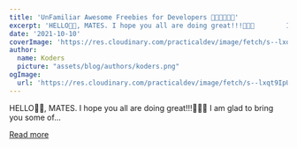 ```yaml
---
title: 'UnFamiliar Awesome Freebies for Developers 👨🏻‍💻👩🏻‍💻'
excerpt: 'HELLO👋🏻, MATES. I hope you all are doing great!!!👍🏻😊        I am glad to bring you some of...'
date: '2021-10-10'
coverImage: 'https://res.cloudinary.com/practicaldev/image/fetch/s--lxqt9IpU--/c_imagga_scale,f_auto,fl_progressive,h_420,q_auto,w_1000/https://dev-to-uploads.s3.amazonaws.com/uploads/articles/xm4n9edn90g6czj57654.png'
author:
  name: Koders
  picture: "assets/blog/authors/koders.png"
ogImage:
  url: 'https://res.cloudinary.com/practicaldev/image/fetch/s--lxqt9IpU--/c_imagga_scale,f_auto,fl_progressive,h_420,q_auto,w_1000/https://dev-to-uploads.s3.amazonaws.com/uploads/articles/xm4n9edn90g6czj57654.png'
---
```


HELLO👋🏻, MATES. I hope you all are doing great!!!👍🏻😊        I am glad to bring you some of...

[Read more](https://dev.to/vidhyavarshanyjs/unfamiliar-awesome-freebies-for-developers-23ek)
